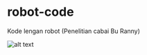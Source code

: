 # robot-code
Kode lengan robot (Penelitian cabai Bu Ranny)

![alt text](https://imgur.com/ZR9FgrL.png)
